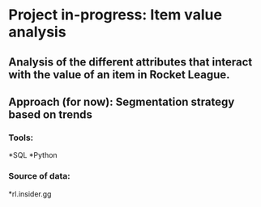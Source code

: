 # Project in-progress: Item value analysis

## Analysis of the different attributes that interact with the value of an item in Rocket League.

## Approach (for now): Segmentation strategy based on trends

### Tools:
*SQL
*Python

### Source of data:
*rl.insider.gg
